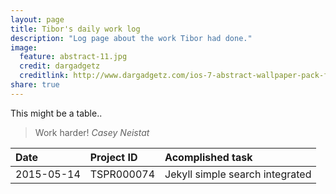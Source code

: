 ```yaml
---
layout: page
title: Tibor's daily work log
description: "Log page about the work Tibor had done."
image:
  feature: abstract-11.jpg
  credit: dargadgetz
  creditlink: http://www.dargadgetz.com/ios-7-abstract-wallpaper-pack-for-iphone-5-and-ipod-touch-retina/
share: true
---
```


This might be a table..


<blockquote>
Work harder!
<cite>Casey Neistat</cite>
</blockquote>


| Date | Project ID | Acomplished task |
|:-----------|:------------|:------------|
| 2015-05-14 | TSPR000074 | Jekyll simple search integrated    


